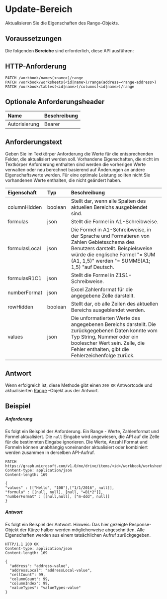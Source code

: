 # <a name="update-range"></a>Update-Bereich

Aktualisieren Sie die Eigenschaften des Range-Objekts.
## <a name="prerequisites"></a>Voraussetzungen
Die folgenden **Bereiche** sind erforderlich, diese API ausführen: 
## <a name="http-request"></a>HTTP-Anforderung
<!-- { "blockType": "ignored" } -->
```http
PATCH /workbook/names(<name>)/range
PATCH /workbook/worksheets(<id|name>)/range(address=<range-address>)
PATCH /workbook/tables(<id|name>)/columns(<id|name>)/range
```
## <a name="optional-request-headers"></a>Optionale Anforderungsheader
| Name       | Beschreibung|
|:-----------|:-----------|
| Autorisierung  | Bearer<code>|


## <a name="request-body"></a>Anforderungstext
Geben Sie im Textkörper Anforderung die Werte für die entsprechenden Felder, die aktualisiert werden soll. Vorhandene Eigenschaften, die nicht im Textkörper Anforderung enthalten sind werden die vorherigen Werte verwalten oder neu berechnet basierend auf Änderungen an andere Eigenschaftswerte werden. Für eine optimale Leistung sollten nicht Sie vorhandenen Werte enthalten, die nicht geändert haben.

| Eigenschaft     | Typ   |Beschreibung|
|:---------------|:--------|:----------|
|columnHidden|boolean|Stellt dar, wenn alle Spalten des aktuellen Bereichs ausgeblendet sind.|
|formulas|json|Stellt die Formel in A1-Schreibweise.|
|formulasLocal|json|Die Formel in A1-Schreibweise, in der Sprache und Formatieren von Zahlen Gebietsschema des Benutzers darstellt.  Beispielsweise würde die englische Formel "= SUM (A1, 1,5)" werden "= SUMME(A1; 1,5) "auf Deutsch.|
|formulasR1C1|json|Stellt die Formel in Z1S1-Schreibweise.|
|numberFormat|json|Excel Zahlenformat für die angegebene Zelle darstellt.|
|rowHidden|boolean|Stellt dar, ob alle Zeilen des aktuellen Bereichs ausgeblendet werden.|
|values|json|Die unformatierten Werte des angegebenen Bereichs darstellt. Die zurückgegebenen Daten konnte vom Typ String, Nummer oder ein boolescher Wert sein. Zelle, die Fehler enthalten, gibt die Fehlerzeichenfolge zurück.|

## <a name="response"></a>Antwort
Wenn erfolgreich ist, diese Methode gibt einen `200 OK` Antwortcode und aktualisierten [Range](../resources/range.md) -Objekt aus der Antwort.
## <a name="example"></a>Beispiel
##### <a name="request"></a>Anforderung
Es folgt ein Beispiel der Anforderung. Ein Range - Werte, Zahlenformat und Formel aktualisiert. Die `null` Eingabe wird angewiesen, die API auf die Zelle für die bestimmten Eingabe ignorieren. Die Werte, Anzahl Format und Formeln können unabhängig voneinander aktualisiert oder kombiniert werden zusammen in derselben API-Aufruf. 

<!-- {
  "blockType": "request",
  "name": "update_range"
}-->
```http
PATCH https://graph.microsoft.com/v1.0/me/drive/items/<id>/workbook/worksheets('sheet1')/range(address='A1:B2')
Content-type: application/json
Content-length: 169

{
"values" : [["Hello", "100"],["1/1/2016", null]],
"formula" : [[null, null], [null, "=B1*2"]],
"numberFormat" : [[null,null], ["m-ddd", null]]
}
```
##### <a name="response"></a>Antwort
Es folgt ein Beispiel der Antwort. Hinweis: Das hier gezeigte Response-Objekt der Kürze halber werden möglicherweise abgeschnitten. Alle Eigenschaften werden aus einem tatsächlichen Aufruf zurückgegeben.
<!-- {
  "blockType": "response",
  "truncated": true,
  "@odata.type": "microsoft.graph.range"
} -->
```http
HTTP/1.1 200 OK
Content-type: application/json
Content-length: 169

{
  "address": "address-value",
  "addressLocal": "addressLocal-value",
  "cellCount": 99,
  "columnCount": 99,
  "columnIndex": 99,
  "valueTypes": "valueTypes-value"
}
```

<!-- uuid: 8fcb5dbc-d5aa-4681-8e31-b001d5168d79
2015-10-25 14:57:30 UTC -->
<!-- {
  "type": "#page.annotation",
  "description": "Update range",
  "keywords": "",
  "section": "documentation",
  "tocPath": ""
}-->
